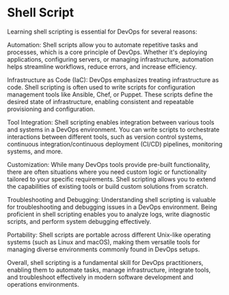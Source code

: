 
# Shell Script

Learning shell scripting is essential for DevOps for several reasons:

Automation: Shell scripts allow you to automate repetitive tasks and processes, which is a core principle of DevOps. Whether it's deploying applications, configuring servers, or managing infrastructure, automation helps streamline workflows, reduce errors, and increase efficiency.

Infrastructure as Code (IaC): DevOps emphasizes treating infrastructure as code. Shell scripting is often used to write scripts for configuration management tools like Ansible, Chef, or Puppet. These scripts define the desired state of infrastructure, enabling consistent and repeatable provisioning and configuration.

Tool Integration: Shell scripting enables integration between various tools and systems in a DevOps environment. You can write scripts to orchestrate interactions between different tools, such as version control systems, continuous integration/continuous deployment (CI/CD) pipelines, monitoring systems, and more.

Customization: While many DevOps tools provide pre-built functionality, there are often situations where you need custom logic or functionality tailored to your specific requirements. Shell scripting allows you to extend the capabilities of existing tools or build custom solutions from scratch.

Troubleshooting and Debugging: Understanding shell scripting is valuable for troubleshooting and debugging issues in a DevOps environment. Being proficient in shell scripting enables you to analyze logs, write diagnostic scripts, and perform system debugging effectively.

Portability: Shell scripts are portable across different Unix-like operating systems (such as Linux and macOS), making them versatile tools for managing diverse environments commonly found in DevOps setups.

Overall, shell scripting is a fundamental skill for DevOps practitioners, enabling them to automate tasks, manage infrastructure, integrate tools, and troubleshoot effectively in modern software development and operations environments.